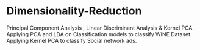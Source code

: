 # Dimensionality-Reduction
Principal Component Analysis , Linear Discriminant Analysis &amp; Kernel PCA.
Applying PCA and LDA on Classification models to classify WINE Dataset.
Applying Kernel PCA to classify Social network ads.
